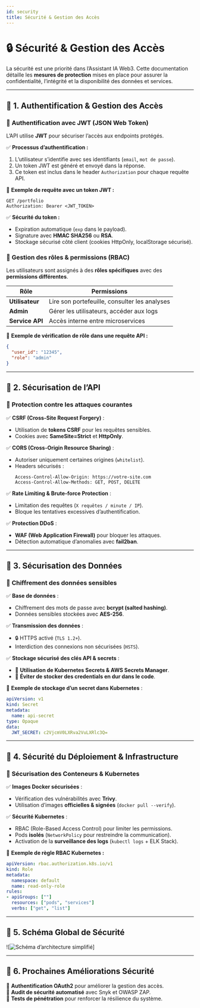 ```yaml
---
id: security
title: Sécurité & Gestion des Accès
---
```


# 🔒 Sécurité & Gestion des Accès  

La sécurité est une priorité dans l’Assistant IA Web3. Cette documentation détaille les **mesures de protection** mises en place pour assurer la confidentialité, l’intégrité et la disponibilité des données et services.

---

## 📌 **1. Authentification & Gestion des Accès**  

### 🔹 **Authentification avec JWT (JSON Web Token)**
L’API utilise **JWT** pour sécuriser l’accès aux endpoints protégés.  

✅ **Processus d’authentification :**  
1. L’utilisateur s’identifie avec ses identifiants (`email`, `mot de passe`).  
2. Un token JWT est généré et envoyé dans la réponse.  
3. Ce token est inclus dans le header `Authorization` pour chaque requête API.  

📌 **Exemple de requête avec un token JWT :**  
```http
GET /portfolio
Authorization: Bearer <JWT_TOKEN>
```

✅ **Sécurité du token :**  
- Expiration automatique (`exp` dans le payload).  
- Signature avec **HMAC SHA256** ou **RSA**.  
- Stockage sécurisé côté client (cookies HttpOnly, localStorage sécurisé).  

### 🔹 **Gestion des rôles & permissions (RBAC)**
Les utilisateurs sont assignés à des **rôles spécifiques** avec des **permissions différentes**.  

| Rôle | Permissions |
|------|------------|
| **Utilisateur** | Lire son portefeuille, consulter les analyses |
| **Admin** | Gérer les utilisateurs, accéder aux logs |
| **Service API** | Accès interne entre microservices |

📌 **Exemple de vérification de rôle dans une requête API :**  
```json
{
  "user_id": "12345",
  "role": "admin"
}
```

---

## 📌 **2. Sécurisation de l’API**  

### 🔹 **Protection contre les attaques courantes**
✅ **CSRF (Cross-Site Request Forgery)** :  
- Utilisation de **tokens CSRF** pour les requêtes sensibles.  
- Cookies avec **SameSite=Strict** et **HttpOnly**.  

✅ **CORS (Cross-Origin Resource Sharing)** :  
- Autoriser uniquement certaines origines (`whitelist`).  
- Headers sécurisés :  
  ```http
  Access-Control-Allow-Origin: https://votre-site.com
  Access-Control-Allow-Methods: GET, POST, DELETE
  ```

✅ **Rate Limiting & Brute-force Protection** :  
- Limitation des requêtes (`X requêtes / minute / IP`).  
- Bloque les tentatives excessives d’authentification.  

✅ **Protection DDoS** :  
- **WAF (Web Application Firewall)** pour bloquer les attaques.  
- Détection automatique d’anomalies avec **fail2ban**.  

---

## 📌 **3. Sécurisation des Données**  

### 🔹 **Chiffrement des données sensibles**  
✅ **Base de données** :  
- Chiffrement des mots de passe avec **bcrypt (salted hashing)**.  
- Données sensibles stockées avec **AES-256**.  

✅ **Transmission des données** :  
- 🔒 HTTPS activé (`TLS 1.2+`).  
- Interdiction des connexions non sécurisées (`HSTS`).  

✅ **Stockage sécurisé des clés API & secrets** :  
- 📌 **Utilisation de Kubernetes Secrets & AWS Secrets Manager**.  
- 📌 **Éviter de stocker des credentials en dur dans le code**.  

📌 **Exemple de stockage d’un secret dans Kubernetes** :  
```yaml
apiVersion: v1
kind: Secret
metadata:
  name: api-secret
type: Opaque
data:
  JWT_SECRET: c2VjcmV0LXRva2VuLXRlc3Q=
```

---

## 📌 **4. Sécurité du Déploiement & Infrastructure**  

### 🔹 **Sécurisation des Conteneurs & Kubernetes**  
✅ **Images Docker sécurisées** :  
- Vérification des vulnérabilités avec **Trivy**.  
- Utilisation d’images **officielles & signées** (`docker pull --verify`).  

✅ **Sécurité Kubernetes** :  
- RBAC (Role-Based Access Control) pour limiter les permissions.  
- Pods **isolés** (`NetworkPolicy` pour restreindre la communication).  
- Activation de la **surveillance des logs** (`kubectl logs` + ELK Stack).  

📌 **Exemple de règle RBAC Kubernetes :**  
```yaml
apiVersion: rbac.authorization.k8s.io/v1
kind: Role
metadata:
  namespace: default
  name: read-only-role
rules:
- apiGroups: [""]
  resources: ["pods", "services"]
  verbs: ["get", "list"]
```

---

## 📌 **5. Schéma Global de Sécurité**  
![![Schéma d’architecture simplifié](/img/Shema_Archi_Securite.svg)]

---

## 📌 **6. Prochaines Améliorations Sécurité**  
🔹 **Authentification OAuth2** pour améliorer la gestion des accès.  
🔹 **Audit de sécurité automatisé** avec Snyk et OWASP ZAP.  
🔹 **Tests de pénétration** pour renforcer la résilience du système.  
